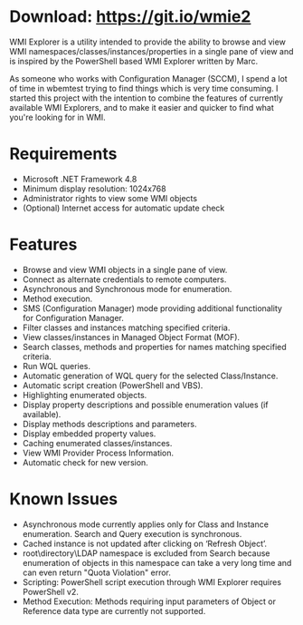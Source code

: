 # Download: https://git.io/wmie2


WMI Explorer is a utility intended to provide the ability to browse and view WMI namespaces/classes/instances/properties in a single pane of view and is inspired by the PowerShell based WMI Explorer written by Marc.

As someone who works with Configuration Manager (SCCM), I spend a lot of time in wbemtest trying to find things which is very time consuming. I started this project with the intention to combine the features of currently available WMI Explorers, and to make it easier and quicker to find what you're looking for in WMI.

# Requirements

* Microsoft .NET Framework 4.8
* Minimum display resolution: 1024x768
* Administrator rights to view some WMI objects
* (Optional) Internet access for automatic update check

# Features

* Browse and view WMI objects in a single pane of view.
* Connect as alternate credentials to remote computers.
* Asynchronous and Synchronous mode for enumeration.
* Method execution.
* SMS (Configuration Manager) mode providing additional functionality for Configuration Manager.
* Filter classes and instances matching specified criteria.
* View classes/instances in Managed Object Format (MOF).
* Search classes, methods and properties for names matching specified criteria.
* Run WQL queries.
* Automatic generation of WQL query for the selected Class/Instance.
* Automatic script creation (PowerShell and VBS).
* Highlighting enumerated objects.
* Display property descriptions and possible enumeration values (if available).
* Display methods descriptions and parameters.
* Display embedded property values.
* Caching enumerated classes/instances.
* View WMI Provider Process Information.
* Automatic check for new version.

# Known Issues

* Asynchronous mode currently applies only for Class and Instance enumeration. Search and Query execution is synchronous.
* Cached instance is not updated after clicking on ‘Refresh Object’.
* root\directory\LDAP namespace is excluded from Search because enumeration of objects in this namespace can take a very long time and can even return "Quota Violation" error.
* Scripting: PowerShell script execution through WMI Explorer requires PowerShell v2.
* Method Execution: Methods requiring input parameters of Object or Reference data type are currently not supported.

